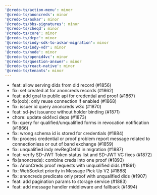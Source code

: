 ```yaml
---
'@credo-ts/action-menu': minor
'@credo-ts/anoncreds': minor
'@credo-ts/askar': minor
'@credo-ts/bbs-signatures': minor
'@credo-ts/cheqd': minor
'@credo-ts/core': minor
'@credo-ts/drpc': minor
'@credo-ts/indy-sdk-to-askar-migration': minor
'@credo-ts/indy-vdr': minor
'@credo-ts/node': minor
'@credo-ts/openid4vc': minor
'@credo-ts/question-answer': minor
'@credo-ts/react-native': minor
'@credo-ts/tenants': minor
---
```


- feat: allow serving dids from did record (#1856)
- fix: set created at for anoncreds records (#1862)
- feat: add goal to public api for credential and proof (#1867)
- fix(oob): only reuse connection if enabled (#1868)
- fix: issuer id query anoncreds w3c (#1870)
- feat: sd-jwt issuance without holder binding (#1871)
- chore: update oid4vci deps (#1873)
- fix: query for qualified/unqualified forms in revocation notification (#1866)
- fix: wrong schema id is stored for credentials (#1884)
- fix: process credential or proof problem report message related to connectionless or out of band exchange (#1859)
- fix: unqualified indy revRegDefId in migration (#1887)
- feat: verify SD-JWT Token status list and SD-JWT VC fixes (#1872)
- fix(anoncreds): combine creds into one proof (#1893)
- fix: AnonCreds proof requests with unqualified dids (#1891)
- fix: WebSocket priority in Message Pick Up V2 (#1888)
- fix: anoncreds predicate only proof with unqualified dids (#1907)
- feat: add pagination params to storage service (#1883)
- feat: add message handler middleware and fallback (#1894)
